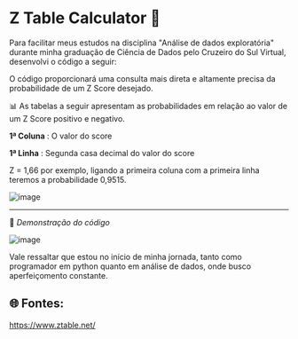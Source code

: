 # Z Table Calculator 🧮

Para facilitar meus estudos na disciplina "Análise de dados exploratória" durante minha graduação de Ciência de Dados pelo Cruzeiro do Sul Virtual, desenvolvi o código a seguir:

O código proporcionará uma consulta mais direta e altamente precisa da probabilidade de um Z Score desejado.

📊 As tabelas a seguir apresentam as probabilidades em relação ao valor de um Z Score positivo e negativo. 

**1ª Coluna** : O valor do score

**1ª Linha** : Segunda casa decimal do valor do score

Z = 1,66 por exemplo, ligando a primeira coluna com a primeira linha teremos a probabilidade 0,9515.

![image](https://github.com/user-attachments/assets/a1a240d4-2083-4988-b6a6-3f86a6cd4385)

--------------------

📱 *Demonstração do código* 

![image](https://github.com/user-attachments/assets/f6962343-9234-4f9f-89da-50d65b2ae2d8)


Vale ressaltar que estou no início de minha jornada, tanto como programador em python quanto em análise de dados, onde busco aperfeiçomento constante.

## 🌐 Fontes: 

https://www.ztable.net/
